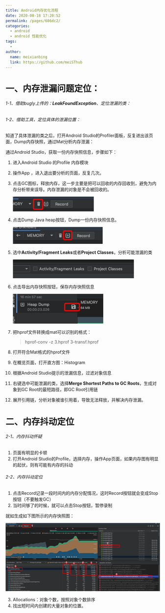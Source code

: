 ```yaml
---
title: Android内存优化流程
date: 2020-08-18 17:20:52
permalink: /pages/686dc2/
categories:
  - android
  - android 性能优化
tags:
  - 
author: 
  name: meixianbing
  link: https://github.com/meiSThub
---
```

# 一、内存泄漏问题定位：

###### 1-1、借助bugly上传的：**LeakFoundException**、定位泄漏的类：



###### 1-2、借助工具，定位具体的泄漏位置：

知道了具体泄漏的类之后，打开Android Studio的Profiler面板，反复进出该页面，Dump内存快照，通过Mat分析内存泄漏：

通过Android Studio，获取一份内存快照信息，步骤如下：

1. 进入Android Studio 的Profile 内存模块

2. 操作App ，进入退出要分析的页面，反复几次。

3. 点击GC图标，释放内存，这一步主要是把可以回收的内存回收到，避免为内存分析带来误导。内存泄漏的对象是不会被回收的。

   ![image-20200729152134689](https://raw.githubusercontent.com/meiSThub/BlogImage/master/image-20200729152134689-20200818201959045.png)

4. 点击Dump  Java heap按钮，Dump一份内存快照信息。

   ![image-20200729152358268](https://raw.githubusercontent.com/meiSThub/BlogImage/master/image-20200729152358268-20200818201949017.png)

5. 选中**Activity/Fragment Leaks**或者**Project Classes**，分析可能泄漏的类

   ![image-20200729152639222](https://raw.githubusercontent.com/meiSThub/BlogImage/master/image-20200729152639222-20200818201939965.png)



6. 点击导出内存快照按钮，保存内存快照信息

   ![image-20200729152807534](https://raw.githubusercontent.com/meiSThub/BlogImage/master/image-20200729152807534-20200818201927393.png)

7. 把hprof文件转换成mat可以识别的格式：

   > hprof-conv -z 3.hprof 3-transf.hprof

8. 打开符合Mat格式的hprof文件
9. 在概览页面，打开直方图：Histogram
10. 根据Android Studio提示的泄漏信息，过滤对象信息
11. 右键选中可能泄漏的类，选择**Merge Shortest Paths to GC Roots**，生成对象到GC Root的最短路径，即GC Root引用链
12. 展开引用链，分析对象被谁引用着，导致无法释放，并解决内存泄漏。



# 二、内存抖动定位

###### 2-1、内存抖动怀疑

1. 页面有明显的卡顿
2. 打开Android Studio的Profile，选择内存，操作App页面，如果内存图有明显的起伏，则有可能有内存的抖动

###### 2-2、内存抖动定位

1. 点击Record记录一段时间内的内存分配情况，这时Record按钮就会变成Stop按钮（不要触发GC）
2. 当时间够了的时候，就可以点击Stop按钮，暂停录制

就如生成如下图所示的内存快照图：

![image-20200804105514086](https://raw.githubusercontent.com/meiSThub/BlogImage/master/image-20200804105514086-20200818201832022.png)

3. Allocations：对象个数，按照对象个数排序
4. 找出短时间内创建的大量对象的位置。

